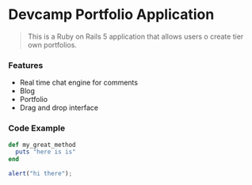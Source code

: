# Devcamp Portfolio Application

> This is a Ruby on Rails 5 application that allows users o create tier own portfolios.

### Features

- Real time chat engine for comments
- Blog
- Portfolio
- Drag and drop interface

### Code Example
```ruby
def my_great_method
  puts "here is is"
end
```

```javascript
alert("hi there");
```
